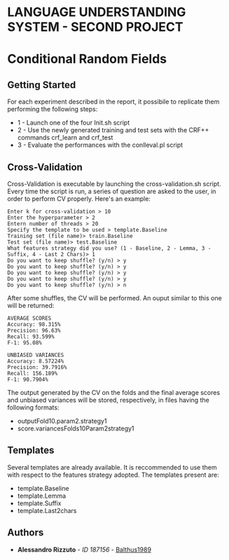 # LANGUAGE UNDERSTANDING SYSTEM - SECOND PROJECT
# Conditional Random Fields

## Getting Started

For each experiment described in the report, it possibile to replicate them performing the following steps:
* 1 - Launch one of the four Init.sh script
* 2 - Use the newly generated training and test sets with the CRF++ commands crf_learn and crf_test 
* 3 - Evaluate the performances with the conlleval.pl script

## Cross-Validation

Cross-Validation is executable by launching the cross-validation.sh script.
Every time the script is run, a series of question are asked to the user, in order to perform CV properly. Here's an example:

```
Enter k for cross-validation > 10
Enter the hyperparameter > 2
Entern number of threads > 20
Specify the template to be used > template.Baseline
Training set (file name)> train.Baseline
Test set (file name)> test.Baseline
What features strategy did you use? (1 - Baseline, 2 - Lemma, 3 - Suffix, 4 - Last 2 Chars)> 1
Do you want to keep shuffle? (y/n) > y
Do you want to keep shuffle? (y/n) > y
Do you want to keep shuffle? (y/n) > y
Do you want to keep shuffle? (y/n) > y
Do you want to keep shuffle? (y/n) > n

```
After some shuffles, the CV will be performed. An ouput similar to this one will be returned:
```
AVERAGE SCORES
Accuracy: 98.315%
Precision: 96.63%
Recall: 93.599%
F-1: 95.08%

UNBIASED VARIANCES
Accuracy: 8.57224%
Precision: 39.7916%
Recall: 156.189%
F-1: 90.7904%

```
The output generated by the CV on the folds and the final average scores and unbiased variances will be stored, respectively, in files having the following formats:
* outputFold10.param2.strategy1
* score.variancesFolds10Param2strategy1

## Templates

Several templates are already available. It is reccommended to use them with respect to the features strategy adopted. The templates present are:

* template.Baseline
* template.Lemma
* template.Suffix
* template.Last2chars

## Authors

* **Alessandro Rizzuto** - *ID 187156* - [Balthus1989](https://github.com/Balthus1989)
